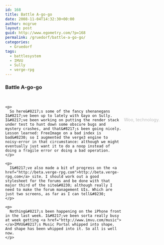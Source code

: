 ```yaml
---
id: 168
title: Battle A-go-go
date: 2008-11-04T14:32:30+00:00
author: mcgrue
layout: post
guid: http://www.egometry.com/?p=168
permalink: /gruedorf/battle-a-go-go/
categories:
  - Gruedorf
tags:
  - battlesystem
  - IMVU
  - Sully
  - verge-rpg
---
```

### Battle A-go-go

 

<div style="float: right; padding: 4px; margin: 4px;">
  <br /> <span style="color: silver; font-size: -1;"></p> 
  
  <p>
    Woo, technology.</span></div> 
    
    <p>
      So here&#8217;s some of the fancy shenanegans I&#8217;ve been up to lately with Gayo on Sully. I&#8217;ve been working on putting the render stack under test to hunt down some obscure bugs and mystery crashes, and that&#8217;s been going nicely. Lesson learned: FreeImage on a bad index is bad&#8230; so I augmented the verge3 engine to noisy-error in that circumstance: although we might eventually just want it to do a noop instead of doing a fragile error or doing a bad operation.
    </p>
    
    <p>
      I&#8217;ve also made a bit of progress on the <a href="http://beta.verge-rpg.com">http://beta.verge-rpg.com</a> site. I should work out a good stylesheet for the forums and be done with that major third of the site&#8230; although really I need to make the forum management UIs. Which are just two screens, as far as I can tell&#8230;
    </p>
    
    <p>
      Nothing&#8217;s been happening on the iPhone front in the last week. I&#8217;ve been sorta really busy at week getting <a href="http://www.imvu.com/music"></a>IMVU&#8217;s Music Portal whipped into shape. And shape has been whipped into it. So all is well now.
    </p>